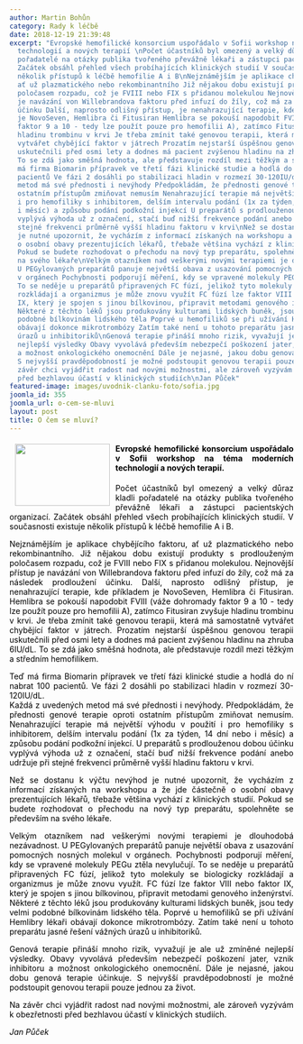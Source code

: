 ```yaml
---
author: Martin Bohůn
category: Rady k léčbě
date: 2018-12-19 21:39:48
excerpt: "Evropské hemofilické konsorcium uspořádalo v Sofii workshop na téma moderních
  technologií a nových terapií \nPočet účastníků byl omezený a velký důraz kladli
  pořadatelé na otázky publika tvořeného převážně lékaři a zástupci pacientských organizací
  Začátek obsáhl přehled všech probíhajících klinických studií V současnosti existuje
  několik přístupů k léčbě hemofilie A i B\nNejznámějším je aplikace chybějícího faktoru,
  ať už plazmatického nebo rekombinantního Již nějakou dobu existují produkty s prodlouženým
  poločasem rozpadu, což je FVIII nebo FIX s přidanou molekulou Nejnovější přístup
  je navázání von Willebrandova faktoru před infuzí do žíly, což má za následek prodloužení
  účinku Další, naprosto odlišný přístup, je nenahrazující terapie, kde příkladem
  je NovoSeven, Hemlibra či Fitusiran Hemlibra se pokouší napodobit FVIII (váže dohromady
  faktor 9 a 10 - tedy lze použít pouze pro hemofilii A), zatímco Fitusiran zvyšuje
  hladinu trombinu v krvi Je třeba zmínit také genovou terapii, která má samostatně
  vytvářet chybějící faktor v játrech Prozatím nejstarší úspěšnou genovou terapii
  uskutečnili před osmi lety a dodnes má pacient zvýšenou hladinu na zhruba 6IU/dL
  To se zdá jako směšná hodnota, ale představuje rozdíl mezi těžkým a středním hemofilikem\nTeď
  má firma Biomarin přípravek ve třetí fázi klinické studie a hodlá do ní nabrat 100
  pacientů Ve fázi 2 dosáhli po stabilizaci hladin v rozmezí 30-120IU/dLKaždá z uvedených
  metod má své přednosti i nevýhody Předpokládám, že přednosti genové terapie oproti
  ostatním přístupům zmiňovat nemusím Nenahrazující terapie má největší výhodu v použití
  i pro hemofiliky s inhibitorem, delším intervalu podání (1x za týden, 14 dní nebo
  i měsíc) a způsobu podání podkožní injekcí U preparátů s prodlouženou dobou účinku
  vyplývá výhoda už z označení, stačí buď nižší frekvence podání anebo udržuje při
  stejné frekvenci průměrně vyšší hladinu faktoru v krvi\nNež se dostanu k výčtu nevýhod
  je nutné upozornit, že vycházím z informací získaných na workshopu a že jde částečně
  o osobní obavy prezentujících lékařů, třebaže většina vychází z klinických studií
  Pokud se budete rozhodovat o přechodu na nový typ preparátu, spolehněte se především
  na svého lékaře\nVelkým otazníkem nad veškerými novými terapiemi je dlouhodobá nezávadnost
  U PEGylovaných preparátů panuje největší obava z usazování pomocných nosných molekul
  v orgánech Pochybnosti podporují měření, kdy se vpravené molekuly PEGu ztěla nevylučují
  To se neděje u preparátů připravených FC fúzí, jelikož tyto molekuly se biologicky
  rozkládají a organizmus je může znovu využít FC fúzí lze faktor VIII nebo faktor
  IX, který je spojen s jinou bílkovinou, připravit metodami genového inženýrství
  Některé z těchto léků jsou produkovány kulturami lidských buněk, jsou tedy velmi
  podobné bílkovinám lidského těla Poprvé u hemofiliků se při užívání Hemlibry lékaři
  obávají dokonce mikrotrombózy Zatím také není u tohoto preparátu jasné řešení vážných
  úrazů u inhibitoriků\nGenová terapie přináší mnoho rizik, vyvažují je ale už zmíněné
  nejlepší výsledky Obavy vyvolává především nebezpečí poškození jater, vznik inhibitoru
  a možnost onkologického onemocnění Dále je nejasné, jakou dobu genová terapie účinkuje
  S nejvyšší pravděpodobností je možné podstoupit genovou terapii pouze jednouza život\nNa
  závěr chci vyjádřit radost nad novými možnostmi, ale zároveň vyzývám k obezřetnosti
  před bezhlavou účastí v klinických studiích\nJan Půček"
featured-image: images/uvodnik-clanku-foto/sofia.jpg
joomla_id: 355
joomla_url: o-cem-se-mluvi
layout: post
title: O čem se mluví?
---
```


<h4 style="text-align: justify;">
 <img border="0" height="110" src="{{ site.baseurl }}/images/uvodnik-clanku-foto/sofia.jpg" style="float: left; margin-left: 10px; margin-right: 10px;" width="168"/>
 <span style="color: #000000;">
  Evropské hemofilické konsorcium uspořádalo v Sofii workshop na téma moderních technologií a nových terapií.
 </span>
</h4>
<p style="text-align: justify;">
 <span style="color: #000000;">
  Počet účastníků byl omezený a velký důraz kladli pořadatelé na otázky publika tvořeného převážně lékaři a zástupci pacientských organizací. Začátek obsáhl přehled všech probíhajících klinických studií. V současnosti existuje několik přístupů k léčbě hemofilie A i B.
 </span>
</p>
<p style="text-align: justify;">
 <span style="color: #000000;">
  Nejznámějším je aplikace chybějícího faktoru, ať už plazmatického nebo rekombinantního. Již nějakou dobu existují produkty s prodlouženým poločasem rozpadu, což je FVIII nebo FIX s přidanou molekulou. Nejnovější přístup je navázání von Willebrandova faktoru před infuzí do žíly, což má za následek prodloužení účinku. Další, naprosto odlišný přístup, je nenahrazující terapie, kde příkladem je NovoSeven, Hemlibra či Fitusiran. Hemlibra se pokouší napodobit FVIII (váže dohromady faktor 9 a 10 - tedy lze použít pouze pro hemofilii A), zatímco Fitusiran zvyšuje hladinu trombinu v krvi. Je třeba zmínit také genovou terapii, která má samostatně vytvářet chybějící faktor v játrech. Prozatím nejstarší úspěšnou genovou terapii uskutečnili před osmi lety a dodnes má pacient zvýšenou hladinu na zhruba 6IU/dL. To se zdá jako směšná hodnota, ale představuje rozdíl mezi těžkým a středním hemofilikem.
 </span>
</p>
<p style="text-align: justify;">
 <span style="color: #000000;">
  Teď má firma Biomarin přípravek ve třetí fázi klinické studie a hodlá do ní nabrat 100 pacientů. Ve fázi 2 dosáhli po stabilizaci hladin v rozmezí 30-120IU/dL.
 </span>
 <br/>
 <span style="color: #000000;">
  Každá z uvedených metod má své přednosti i nevýhody. Předpokládám, že přednosti genové terapie oproti ostatním přístupům zmiňovat nemusím. Nenahrazující terapie má největší výhodu v použití i pro hemofiliky s inhibitorem, delším intervalu podání (1x za týden, 14 dní nebo i měsíc) a způsobu podání podkožní injekcí. U preparátů s prodlouženou dobou účinku vyplývá výhoda už z označení, stačí buď nižší frekvence podání anebo udržuje při stejné frekvenci průměrně vyšší hladinu faktoru v krvi.
 </span>
</p>
<p style="text-align: justify;">
 <span style="color: #000000;">
  Než se dostanu k výčtu nevýhod je nutné upozornit, že vycházím z informací získaných na workshopu a že jde částečně o osobní obavy prezentujících lékařů, třebaže většina vychází z klinických studií. Pokud se budete rozhodovat o přechodu na nový typ preparátu, spolehněte se především na svého lékaře.
 </span>
</p>
<p style="text-align: justify;">
 <span style="color: #000000;">
  Velkým otazníkem nad veškerými novými terapiemi je dlouhodobá nezávadnost. U PEGylovaných preparátů panuje největší obava z usazování pomocných nosných molekul v orgánech. Pochybnosti podporují měření, kdy se vpravené molekuly PEGu ztěla nevylučují. To se neděje u preparátů připravených FC fúzí, jelikož tyto
 </span>
 <span style="color: #000000;">
  molekuly se biologicky rozkládají a organizmus je může znovu využít. FC fúzí lze faktor VIII nebo faktor IX, který je spojen s jinou bílkovinou, připravit metodami genového inženýrství. Některé z těchto léků jsou produkovány kulturami lidských buněk, jsou tedy velmi podobné bílkovinám lidského těla. Poprvé u hemofiliků se při užívání Hemlibry lékaři obávají dokonce mikrotrombózy. Zatím také není u tohoto preparátu jasné řešení
 </span>
 <span style="color: #000000;">
  vážných úrazů u inhibitoriků.
 </span>
</p>
<p style="text-align: justify;">
 <span style="color: #000000;">
  Genová terapie přináší mnoho rizik, vyvažují je ale už zmíněné nejlepší výsledky. Obavy vyvolává především nebezpečí poškození jater, vznik inhibitoru a možnost onkologického onemocnění. Dále je nejasné, jakou dobu genová terapie účinkuje. S nejvyšší pravděpodobností je možné podstoupit genovou terapii pouze jednou
 </span>
 <span style="color: #000000;">
  za život.
 </span>
</p>
<p style="text-align: justify;">
 <span style="color: #000000;">
  Na závěr chci vyjádřit radost nad novými možnostmi, ale zároveň vyzývám k obezřetnosti před bezhlavou účastí v klinických studiích.
 </span>
</p>
<p style="text-align: justify;">
 <em>
  <span style="color: #000000;">
   Jan Půček
  </span>
 </em>
</p>